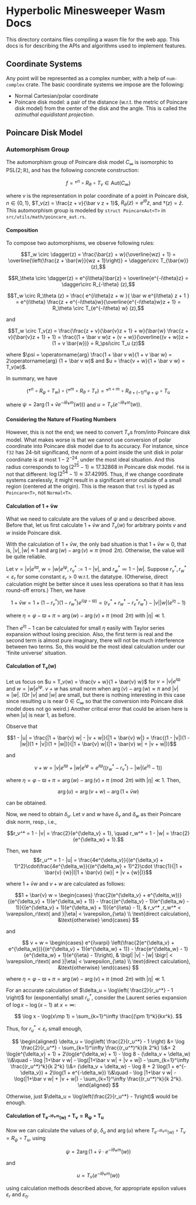 # Hyperbolic Minesweeper Wasm Docs

This directory contains files compiling a wasm file for the web app. This docs is for describing the APIs and algorithms used to implement features.

## Coordinate Systems

Any point will be represented as a complex number, with a help of `num-complex` crate. The basic coordinate systems we impose are the following:

* Normal Cartesian/polar coordinate
* Poincare disk model: a pair of the distance (w.r.t. the metric of Poincare disk model) from the center of the disk and the angle. This is called the *azimuthal equidistant projection*.


## Poincare Disk Model

### Automorphism Group

The automorphism group of Poincare disk model $C_\infty$ is isomorphic to $\mathrm{PSL}(2;\mathbb R)$, and has the following concrete construction:

$$f = \dagger^{n} \circ R_\theta \circ T_v \in \mathrm{Aut}(C_\infty)$$ 

where $v$ is the representation in polar coordinate of a point in Poincare disk, $n\in\{0,1\}$, $T_v(z) = \frac{z + v}{\bar v z + 1}$, $R_\theta(z) = e^{i\theta}z$, and $\dagger(z) = \bar{z}$. This automorphism group is modeled by `struct PoincareAut<T>` in `src/utils/math/poincare_aut.rs`.


#### Composition

To compose two automorphisms, we observe following rules:

$$T_w \circ \dagger(z) = \frac{\bar{z} + w}{\overline{wz} + 1} = \overline{\left(\frac{z + \bar{w}}{wz + 1}\right)} = \dagger\circ T_{\bar{w}}(z),$$ 

$$R_\theta \circ \dagger(z) = e^{i\theta}\bar{z} = \overline{e^{-i\theta}z} = \dagger\circ R_{-\theta} (z),$$ 

$$T_w \circ R_\theta (z) = \frac{ e^{i\theta}z + w }{ \bar w e^{i\theta} z + 1 } = e^{i\theta} \frac{z + e^{-i\theta}w}{\overline{e^{-i\theta}w}z + 1} = R_\theta \circ T_{e^{-i\theta} w} (z),$$ 

and

$$T_w \circ T_v(z) = \frac{\frac{z + v}{\bar{v}z + 1} + w}{\bar{w} \frac{z + v}{\bar{v}z + 1} + 1} = \frac{(1 + \bar v w)z + (v + w)}{\overline{(v + w)}z + (1 + v \bar{w})} = R_\psi\circ T_u (z)$$ 

where $\psi = \operatorname{arg} \frac{1 + \bar v w}{1 + v \bar w} = 2\operatorname{arg} (1 + \bar v w)$ and $u = \frac{v + w}{1 + \bar v w} = T_v(w)$.

In summary, we have

$$(\dagger^n \circ R_\varphi \circ T_w) \circ (\dagger^m \circ R_\theta \circ T_v) = \dagger^{n+m} \circ R_{\theta + (-1)^m \varphi + \psi} \circ T_u$$

where $\psi = 2 \operatorname{arg}(1 + \bar v e^{-i\theta} \dagger^m (w)))$ and $u = T_v(e^{-i\theta} \dagger^m(w))$.


#### Considering the Nature of Floating Numbers

However, this is not the end; we need to convert $T_v$s from/into Poincare disk model. What makes worse is that we cannot use conversion of polar coordinate into Poincare disk model due to its accuracy. For instance, since `f32` has 24-bit significand, the norm of a point inside the unit disk in polar coordinate is at most $1 - 2^{-24}$, under the most ideal situation. And this radius corresponds to $\log(2^{25} - 1) \approx 17.32868$ in Poincare disk model. `f64` is not that different: $\log(2^{54} - 1) \approx 37.42995$. Thus, if we change coordinate systems carelessly, it might result in a significant error outside of a small region (centered at the origin). This is the reason that `trsl` is typed as `Poincare<T>`, not `Normal<T>`.


#### Calculation of $\boldsymbol{1 + \bar v w}$

What we need to calculate are the values of $\psi$ and $u$ described above. Before that, let us first calculate $1 + \bar v w$ and $T_v(w)$ for arbitrary points $v$ and $w$ inside Poincare disk.

With the calculation of $1 + \bar{v} w$, the only bad situation is that $1 + \bar{v} w \approx 0$, that is, $|v|,|w|\approx 1$ and $\operatorname{arg}(w) - \operatorname{arg}(v) \approx \pi \pmod{2\pi}$. Otherwise, the value will be quite reliable.

Let $v = |v| e^{i\varpi}$, $w = |w| e^{i\varphi}$, $r_v^* := 1 - |v|$, and $r_w^* \coloneqq 1 - |w|$. Suppose $r_v^*, r_w^* < \varepsilon_r$ for some constant $\varepsilon_r > 0$ w.r.t. the datatype. (Otherwise, direct calculation might be better since it uses less operations so that it has less round-off errors.) Then, we have

$$1 + \bar{v} w = 1 + (1 - r_v^*)(1 - r_w^*) e^{i(\varphi - \varpi)} = (r_v^* + r_w^* - r_v^* r_w^*) - |v||w|(e^{i\eta} - 1)$$ 

where $\eta = \varphi - \varpi + \pi = \operatorname{arg}(w) - \operatorname{arg}(v) + \pi \pmod{2\pi}$ with $|\eta| \ll 1$.

Then $e^{i\eta} - 1$ can be calculated for small $\eta$ easily with Taylor series expansion without losing precision. Also, the first term is real and the second term is almost pure imaginary, there will not be much interference between two terms. So, this would be the most ideal calculation under our 'finite universe' situation.


#### Calculation of $\boldsymbol{T_v(w)}$

Let us focus on $u = T_v(w) = \frac{v + w}{1 + \bar{v} w}$ for $v=|v|e^{i\varpi}$ and $w=|w|e^{i\varphi}$. $v + w$ has small norm when $\operatorname{arg}(v) - \operatorname{arg}(w) \approx \pi$ and $|v| \approx |w|$. (Or $|v|$ and $|w|$ are small, but there is nothing interesting in this case since resulting $u$ is near $0\in C_\infty$ so that the conversion into Poincare disk model does not go weird.) Another critical error that could be arisen here is when $|u|$ is near 1, as before.

Observe that

$$1 - |u| = \frac{|1 + \bar{v} w| - |v + w|}{|1 + \bar{v} w|} = \frac{(1 - |v|)(1 - |w|)(1 + |v|)(1 + |w|)}{|1 + \bar{v} w|(|1 + \bar{v} w| + |v + w|)}$$ 

and

$$v + w = |v| e^{i\varpi} + |w| e^{i\varphi} = e^{i\varpi} ((r_w^* - r_v^*) - |w|(e^{i\eta} - 1))$$ 

where $\eta = \varphi - \varpi + \pi = \operatorname{arg}(w) - \operatorname{arg}(v) + \pi \pmod{2\pi}$ with $|\eta| \ll 1$. Then, 

$$\operatorname{arg}(u) = \operatorname{arg}(v + w) - \operatorname{arg}(1 + \bar{v} w)$$ 

can be obtained.

Now, we need to obtain $\delta_u$. Let $v$ and $w$ have $\delta_v$ and $\delta_w$ as their Poincare disk norm, resp., i.e.,

$$r_v^* = 1 - |v| = \frac{2}{e^{\delta_v} + 1}, \quad r_w^* = 1 - |w| = \frac{2}{e^{\delta_w} + 1}.$$

Then, we have $$r_u^* = 1 - |u| = \frac{4e^{\delta_v}}{(e^{\delta_v} + 1)^2}\cdot\frac{4e^{\delta_w}}{(e^{\delta_w} + 1)^2}\cdot \frac{1}{|1 + \bar{v} {w}|(|1 + \bar{v} {w}| + |v + {w}|)}$$

where $1 + \bar{v} w$ and $v + w$ are calculated as follows:

$$1 + \bar{v} w = \begin{cases}
\frac{2(e^{\delta_v} + e^{\delta_w})}{(e^{\delta_v} + 1)(e^{\delta_w} + 1)} - \frac{(e^{\delta_v} - 1)(e^{\delta_w} - 1)}{(e^{\delta_v} + 1)(e^{\delta_w} + 1)}(e^{i\eta} - 1), & r_v^* ,r_w^* < \varepsilon_r\text{ and }|\eta| < \varepsilon_{\eta}  \\
\text{direct calculation}, &\text{otherwise}
\end{cases} $$

and

$$ v + w = \begin{cases}
e^{i\varpi} \left(\frac{2(e^{\delta_v} + e^{\delta_w})}{(e^{\delta_v} + 1)(e^{\delta_w} + 1)} - \frac{e^{\delta_w} - 1}{e^{\delta_w} + 1}(e^{i\eta} - 1)\right), & \bigl| |v| - |w| \bigr| < \varepsilon_r\text{ and }|\eta| < \varepsilon_{\eta}  \\
\text{direct calculation}, &\text{otherwise}
\end{cases} $$

where $\eta = \varphi - \varpi + \pi = \operatorname{arg}(w) - \operatorname{arg}(v) + \pi \pmod{2\pi}$ with $|\eta| \ll 1$.

For an accurate calculation of $\delta_u = \log\left( \frac{2}{r_u^*} - 1 \right)$ for (exponentially) small $r_u^*$, consider the Laurent series expansion of $\log x - \log(x-1)$ at $x=\infty$:

$$ \log x - \log(x\mp 1) = \sum_{k=1}^\infty \frac{(\pm 1)^k}{kx^k}. $$

Thus, for $r_u^* < \varepsilon_r$ small enough,

$$ \begin{aligned}
\delta_u = \log\left( \frac{2}{r_u^*} - 1 \right) &= \log \frac{2}{r_u^*} - \sum_{k=1}^\infty \frac{(r_u^*)^k}{k 2^k}
\\&= 2 \log(e^{\delta_v} + 1) + 2\log(e^{\delta_w} + 1) - \log 8 - (\delta_v + \delta_w)
\\&\quad - \log |1+\bar v w| - \log(|1+\bar v w| + |v + w|) - \sum_{k=1}^\infty \frac{(r_u^*)^k}{k 2^k}
\\&= (\delta_v + \delta_w) - \log 8 + 2 \log(1 + e^{-\delta_v}) + 2\log(1 + e^{-\delta_w})
\\&\quad - \log |1+\bar v w| - \log(|1+\bar v w| + |v + w|) - \sum_{k=1}^\infty \frac{(r_u^*)^k}{k 2^k}.
\end{aligned} $$

Otherwise, just $\delta_u = \log\left(\frac{2}{r_u^*} - 1\right)$ would be enough.


#### Calculation of $\boldsymbol{T_{e^{-i\theta} \dagger^m(w)} \circ T_v = R_\psi \circ T_u}$

Now we can calculate the values of $\psi$, $\delta_u$ and $\operatorname{arg}(u)$ where $T_{e^{-i\theta} \dagger^m(w)} \circ T_v = R_\psi \circ T_u$, using

$$ \psi = 2 \operatorname{arg}(1 + \bar v \cdot e^{-i\theta} \dagger^m (w)) $$

and

$$ u = T_v(e^{-i\theta} \dagger^m(w)) $$

using calculation methods described above, for appropriate epsilon values $\varepsilon_r$ and $\varepsilon_\eta$.

